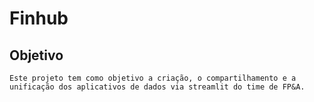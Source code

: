 # Finhub

## Objetivo
    Este projeto tem como objetivo a criação, o compartilhamento e a unificação dos aplicativos de dados via streamlit do time de FP&A.

